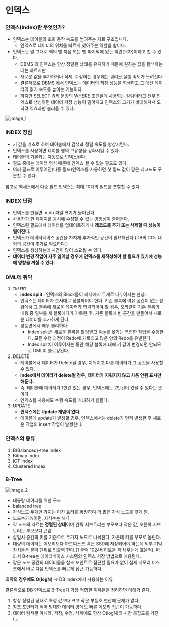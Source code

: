 # 인덱스

### **인덱스(Index)란 무엇인가?**

- 인덱스는 테이블의 조회 동작 속도를 높여주는 자료 구조입니다.
    - 인덱스로 데이터의 위치를 빠르게 찾아주는 역할을 합니다.
- 인덱스는 말 그대로 책의 맨 처음 또는 맨 마지막에 있는 색인(목차)이라고 할 수 있다.
    - DBMS 의 인덱스는 항상 정렬된 상태를 유지하기 때문에 원하는 값을 탐색하는데는 빠르지만
    - 새로운 값을 추가하거나 삭제, 수정하는 경우에는 쿼리문 실행 속도가 느려진다.
    - 결론적으로 DBMS 에서 인덱스는 데이터의 저장 성능을 희생하고 그 대신 데이터의 읽기 속도를 높이는 기능이다.
    - 하지만 SELECT 쿼리 문장의 WHERE 조건절에 사용되는 칼럼이라고 전부 인덱스로 생성하면 데이터 저장 성능이 떨어지고 인덱스의 크기가 비대해져서 오히려 역효과만 불러올 수 있다.

![image_1](./인덱스/1.png)

### **INDEX 장점**

- 키 값을 기초로 하여 테이블에서 검색과 정렬 속도를 향상시킨다.
- 인덱스를 사용하면 테이블 행의 고유성을 강화시킬 수 있다.
- 테이블의 기본키는 자동으로 인덱스된다.
- 필드 중에는 데이터 형식 때문에 인덱스 될 수 없는 필드도 있다.
- 여러 필드로 이루어진(다중 필드)인덱스를 사용하면 첫 필드 값이 같은 레코드도 구분할 수 있다.

참고로 액세스에서 다중 필드 인덱스는 최대 10개의 필드를 포함할 수 있다.

### **INDEX 단점**

- 인덱스를 만들면 .mdb 파일 크기가 늘어난다.
- 사용자가 한 페이지를 동시에 수정할 수 있는 병행성이 줄어든다.
- 인덱스된 필드에서 데이터를 업데이트하거나 **레코드를 추가 또는 삭제할 때 성능이 떨어진다.**
- 인덱스가 데이터베이스 공간을 차지재 추가적인 공간이 필요해진다.(DB의 10% 내외의 공간이 추가로 필요하다.)
- 인덱스를 생성하는데 시간이 많이 소요될 수 있다.
- **데이터 변경 작업이 자주 일어날 경우에 인덱스를 재작성해야 할 필요가 있기에 성능에 영향을 끼칠 수 있다.**

### **DML에 취약**

1. `INSERT`
    - **index split** : 인덱스의 Block들이 하나에서 두개로 나누어지는 현상.
    - 인덱스는 데이터가 순서대로 정렬되어야 한다. 기존 블록에 여유 공간이 없는 상황에서 그 블록에 새로운 데이터가 입력되어야 할 경우, 오라클이 기존 블록의 내용 중 일부를 새 블록에다가 기록한 후, 기존 블록에 빈 공간을 만들어서 새로운 데이터를 추가하게 된다.
    - 성능면에서 매우 불리하다.
        - Index split은 새로운 블록을 할당받고 Key를 옮기는 복잡한 작업을 수행한다. 모든 수행 과정이 Redo에 기록되고 많은 양의 Redo를 유발한다.
        - Index split이 이루어지는 동안 해당 블록에 대해 키 값이 변경되면 안되므로 DML이 블로킹된다.
2. DELETE
    - 테이블에서 데이터가 Delete될 경우, 지워지고 다른 데이터가 그 공간을 사용할 수 있다.
    - **index에서 데이터가 delete될 경우, 데이터가 지워지지 않고 사용 안됨 표시만 해둔다.**
    - 즉, 테이블에 데이터가 1만건 있는 경우, 인덱스에는 2만건이 있을 수 있다는 뜻이다.
    - 인덱스를 사용해도 수행 속도를 기대하기 힘들다.
3. UPDATE
    - **인덱스에는 Update 개념이 없다.**
    - 테이블에 update가 발생할 경우, 인덱스에서는 delete가 먼저 발생한 후 새로운 작업의 insert 작업이 발생한다.

### 인덱스의 종류

1. B(Balanced)-tree Index
2. Bitmap Index
3. IOT Index
4. Clustered Index

### B-Tree

![image_2](./인덱스/2.png)

- 대용량 데이터를 위한 구조
- balanced tree
- 자식노드 두개만 가지는 이진 트리를 확장하여 더 많은 자식 노드를 갖게 함.
- 노드수가 N이면, 자식수는 N+1
- 각 노드의 자료는 **정렬된 상태**이며 왼쪽 서브트리는 부모보다 작은 값, 오른쪽 서브트리는 부모보다 큰값.
- 삽입시 중간의 키를 기준으로 두가지 노드로 나눠진다. 가운데 키를 부모로 올린다.
- 대량의 데이터는 메모리보다 하드디스크 혹은 SSD에 저장되어야 하는데 외부 기억 장치들은 블럭 단위로 입출력 한다.(1 블럭 1024바이트을 꽉 채우는게 효율적). 따라서 B-tree는 데이터베이스 시스템의 인덱스 저장 방법으로 애용된다.
- 같은 노드 공간의 데이터들을 참조 포인트로 접근할 필요가 없이 실제 메모리 디스크에서 바로 다음 인덱스를 빠르게 접근 가능하다.

**최악의 경우에도 O(logN)** => DB Index에서 사용하는 이유

결론적으로 DB 인덱스로 B-Tree가 가장 적합한 이유들을 정리하면 아래와 같다.

1. 항상 정렬된 상태로 특정 값보다 크고 작은 부등호 연산에 문제가 없다.
2. 참조 포인터가 적어 방대한 데이터 양에도 빠른 메모리 접근이 가능하다.
3. 데이터 탐색뿐 아니라, 저장, 수정, 삭제에도 항상 O(logN)의 시간 복잡도를 가진다.

